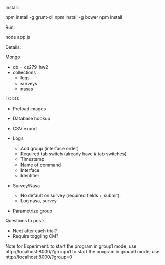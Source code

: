 Install:

npm install -g grunt-cli
npm install -g bower
npm install

Run:

node app.js

Details:

Mongo
 - db = cs279_hw2
 - collections
   - logs
   - surveys
   - nasas

TODO:

- Preload images
+ Database hookup
- CSV export


- Logs
  + Add group (interface order)
  + Required tab switch (already have # tab switches)
  + Timestamp
  + Name of command
  + Interface
  + Identifier

- Survey/Nasa
  - No default on survey (required fields + submit).
  - Log nasa, survey.

+ Parametrize group

Questions to post:
+ Next after each trial?
+ Require toggling CM?

Note for Experiment:
to start the program in group1 mode, use http://localhost:8000/?group=1
to start the program in group0 mode, use http://localhost:8000/?group=0
